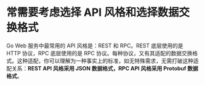 # 常需要考虑选择 API 风格和选择数据交换格式
Go Web 服务中最常用的 API 风格是：REST 和 RPC。REST 底层使用的是 HTTP 协议，RPC 底层使用的是 RPC 协议。每种协议，又有其适配的数据交换格式。这种适配，你可以理解为一种事实上的标准，如无特殊需求，无需打破这种适配关系：**REST API 风格采用 JSON 数据格式，RPC API 风格采用 Protobuf 数据格式**。


